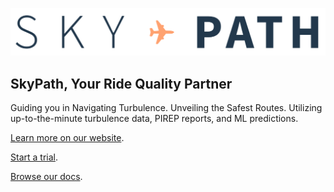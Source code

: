![SkyPath.io | The world’s leading turbulence and auto-PIREPS data source](./profile/docs-logo.png)

## SkyPath, Your Ride Quality Partner

Guiding you in Navigating Turbulence. Unveiling the Safest Routes. Utilizing up-to-the-minute turbulence data, PIREP reports, and ML predictions.

[Learn more on our website](https://skypath.io/).

[Start a trial](https://skypath.io/trial/).

[Browse our docs](https://docs.skypath.io/).

